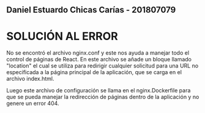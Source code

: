 ## Daniel Estuardo Chicas Carías - 201807079
# SOLUCIÓN AL ERROR

No se encontró el archivo nginx.conf y este nos ayuda a manejar todo el control de páginas de React. En este archivo se añade un bloque llamado "location" el cual se utiliza para redirigir cualquier solicitud para una URL no especificada a la página principal de la aplicación, que se carga en el archivo index.html.

Luego este archivo de configuración se llama en el nginx.Dockerfile para que se pueda manejar la redirección de páginas dentro de la aplicación y no genere un error 404.